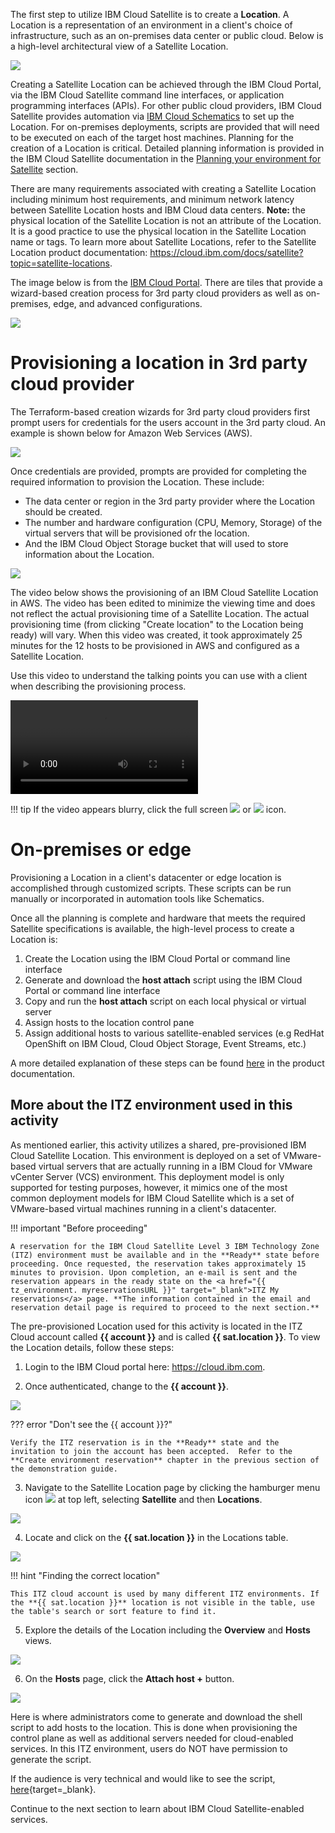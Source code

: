 The first step to utilize IBM Cloud Satellite is to create a **Location**. A Location is a representation of an environment in a client's choice of infrastructure, such as an on-premises data center or public cloud. Below is a high-level architectural view of a Satellite Location.

![](_attachments/Sat-LocationArchitecture.png)

Creating a Satellite Location can be achieved through the IBM Cloud Portal, via the IBM Cloud Satellite command line interfaces, or application programming interfaces (APIs). For other public cloud providers, IBM Cloud Satellite provides automation via <a href="https://cloud.ibm.com/docs/schematics?topic=schematics-about-schematics" target="_blank">IBM Cloud Schematics</a> to set up the Location. For on-premises deployments, scripts are provided that will need to be executed on each of the target host machines. Planning for the creation of a Location is critical. Detailed planning information is provided in the IBM Cloud Satellite documentation in the <a href="https://cloud.ibm.com/docs/satellite?topic=satellite-infrastructure-plan" target="_blank">Planning your environment for Satellite</a> section.

There are many requirements associated with creating a Satellite Location including minimum host requirements, and minimum network latency between Satellite Location hosts and IBM Cloud data centers. **Note:** the physical location of the Satellite Location is not an attribute of the Location. It is a good practice to use the physical location in the Satellite Location name or tags. To learn more about Satellite Locations, refer to the Satellite Location product documentation: <a href="https://cloud.ibm.com/docs/satellite?topic=satellite-locations" target="_blank">https://cloud.ibm.com/docs/satellite?topic=satellite-locations</a>.

The image below is from the <a href="https://cloud.ibm.com/satellite/locations/create" target="_blank">IBM Cloud Portal</a>. There are tiles that provide a wizard-based creation process for 3rd party cloud providers as well as on-premises, edge, and advanced configurations. 

![](_attachments/Sat-CreateLocation.png)

# Provisioning a location in 3rd party cloud provider 

The Terraform-based creation wizards for 3rd party cloud providers first prompt users for credentials for the users account in the 3rd party cloud. An example is shown below for Amazon Web Services (AWS).

![](_attachments/Sat-AWSCreateLocationCredentials.png)

Once credentials are provided, prompts are provided for completing the required information to provision the Location. These include:

- The data center or region in the 3rd party provider where the Location should be created.
- The number and hardware configuration (CPU, Memory, Storage) of the virtual servers that will be provisioned ofr the location.
- And the IBM Cloud Object Storage bucket that will used to store information about the Location.

![](_attachments/Sat-AWSCreateLocationDetails.png)

The video below shows the provisioning of an IBM Cloud Satellite Location in AWS. The video has been edited to minimize the viewing time and does not reflect the actual provisioning time of a Satellite Location. The actual provisioning time (from clicking "Create location" to the Location being ready) will vary. When this video was created, it took approximately 25 minutes for the 12 hosts to be provisioned in AWS and configured as a Satellite Location.

Use this video to understand the talking points you can use with a client when describing the provisioning process.

![type:video](./_videos/IBMCloudSatellite-Seller-L3-ProvisionLocation-final.mp4)

!!! tip
    If the video appears blurry, click the full screen ![](_attachments/FullScreenVideo.png) or ![](_attachments/FullScreenVideo3.png) icon.

# On-premises or edge 

Provisioning a Location in a client's datacenter or edge location is accomplished through customized scripts. These scripts can be run manually or incorporated in automation tools like Schematics. 

Once all the planning is complete and hardware that meets the required Satellite specifications is available, the high-level process to create a Location is:

1. Create the Location using the IBM Cloud Portal or command line interface
2. Generate and download the **host attach** script using the IBM Cloud Portal or command line interface
3. Copy and run the **host attach** script on each local physical or virtual server
4. Assign hosts to the location control pane
5. Assign additional hosts to various satellite-enabled services (e.g RedHat OpenShift on IBM Cloud, Cloud Object Storage, Event Streams, etc.)

A more detailed explanation of these steps can be found <a href="https://cloud.ibm.com/docs/satellite?topic=satellite-location-host" target="_blank">here</a> in the product documentation.

## More about the ITZ environment used in this activity

As mentioned earlier, this activity utilizes a shared, pre-provisioned IBM Cloud Satellite Location. This environment is deployed on a set of VMware-based virtual servers that are actually running in a IBM Cloud for VMware vCenter Server (VCS) environment. This deployment model is only supported for testing purposes, however, it mimics one of the most common deployment models for IBM Cloud Satellite which is a set of VMware-based virtual machines running in a client's datacenter.

!!! important "Before proceeding"

    A reservation for the IBM Cloud Satellite Level 3 IBM Technology Zone (ITZ) environment must be available and in the **Ready** state before proceeding. Once requested, the reservation takes approximately 15 minutes to provision. Upon completion, an e-mail is sent and the reservation appears in the ready state on the <a href="{{ tz_environment. myreservationsURL }}" target="_blank">ITZ My reservations</a> page. **The information contained in the email and reservation detail page is required to proceed to the next section.**

The pre-provisioned Location used for this activity is located in the ITZ Cloud account called **{{ account }}** and is called **{{ sat.location }}**. To view the Location details, follow these steps:

1. Login to the IBM Cloud portal here: <a href="https://cloud.ibm.com" target="_blank">https://cloud.ibm.com</a>.

2. Once authenticated, change to the **{{ account }}**.

![](_attachments/CloudPortal-changeAccounts.png)

??? error "Don't see the {{ account }}?"

    Verify the ITZ reservation is in the **Ready** state and the invitation to join the account has been accepted.  Refer to the **Create environment reservation** chapter in the previous section of the demonstration guide.

3. Navigate to the Satellite Location page by clicking the hamburger menu icon ![](_attachments/HamburgerMenu.png) at top left, selecting **Satellite** and then **Locations**.

![](_attachments/CloudPortal-SatLocationsMenu.png)

4. Locate and click on the **{{ sat.location }}** in the Locations table.

![](_attachments/Sat-LocationsTable.png)

!!! hint "Finding the correct location"

    This ITZ cloud account is used by many different ITZ environments. If the **{{ sat.location }}** location is not visible in the table, use the table's search or sort feature to find it.

5. Explore the details of the Location including the **Overview** and **Hosts** views.

![](_attachments/Sat-LocationDetails.png)

6. On the **Hosts** page, click the **Attach host +** button.

![](_attachments/Sat-LocationHosts.png)

Here is where administrators come to generate and download the shell script to add hosts to the location. This is done when provisioning the control plane as well as additional servers needed for cloud-enabled services. In this ITZ environment, users do NOT have permission to generate the script.

If the audience is very technical and would like to see the script, [here](../4demo/_downloads/attachHost-yl-l3-empty-location.md){target=_blank}.

Continue to the next section to learn about IBM Cloud Satellite-enabled services.